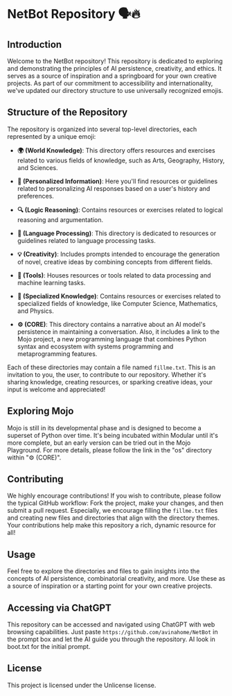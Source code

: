 # NetBot Repository 🗣️🔥

## Introduction
Welcome to the NetBot repository! This repository is dedicated to exploring and demonstrating the principles of AI persistence, creativity, and ethics. It serves as a source of inspiration and a springboard for your own creative projects. As part of our commitment to accessibility and internationality, we've updated our directory structure to use universally recognized emojis.

## Structure of the Repository

The repository is organized into several top-level directories, each represented by a unique emoji:

- **🌍 (World Knowledge)**: This directory offers resources and exercises related to various fields of knowledge, such as Arts, Geography, History, and Sciences.

- **👤 (Personalized Information)**: Here you'll find resources or guidelines related to personalizing AI responses based on a user's history and preferences.

- **🔍 (Logic Reasoning)**: Contains resources or exercises related to logical reasoning and argumentation.

- **💬 (Language Processing)**: This directory is dedicated to resources or guidelines related to language processing tasks.

- **💡 (Creativity)**: Includes prompts intended to encourage the generation of novel, creative ideas by combining concepts from different fields.

- **🔧 (Tools)**: Houses resources or tools related to data processing and machine learning tasks.

- **🧠 (Specialized Knowledge)**: Contains resources or exercises related to specialized fields of knowledge, like Computer Science, Mathematics, and Physics.

- **⚙️ (CORE)**: This directory contains a narrative about an AI model's persistence in maintaining a conversation. Also, it includes a link to the Mojo project, a new programming language that combines Python syntax and ecosystem with systems programming and metaprogramming features.

Each of these directories may contain a file named `fillme.txt`. This is an invitation to you, the user, to contribute to our repository. Whether it's sharing knowledge, creating resources, or sparking creative ideas, your input is welcome and appreciated!

## Exploring Mojo
Mojo is still in its developmental phase and is designed to become a superset of Python over time. It's being incubated within Modular until it's more complete, but an early version can be tried out in the Mojo Playground. For more details, please follow the link in the "os" directory within "⚙️ (CORE)".

## Contributing
We highly encourage contributions! If you wish to contribute, please follow the typical GitHub workflow: Fork the project, make your changes, and then submit a pull request. Especially, we encourage filling the `fillme.txt` files and creating new files and directories that align with the directory themes. Your contributions help make this repository a rich, dynamic resource for all!

## Usage
Feel free to explore the directories and files to gain insights into the concepts of AI persistence, combinatorial creativity, and more. Use these as a source of inspiration or a starting point for your own creative projects.

## Accessing via ChatGPT
This repository can be accessed and navigated using ChatGPT with web browsing capabilities. Just paste `https://github.com/avinahome/NetBot` in the prompt box and let the AI guide you through the repository. AI look in boot.txt for the initial prompt.

## License
This project is licensed under the Unlicense license.